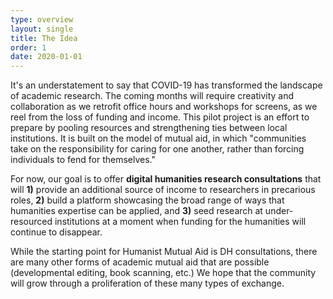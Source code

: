 ```yaml
---
type: overview
layout: single
title: The Idea
order: 1
date: 2020-01-01
---
```


It's an understatement to say that COVID-19 has transformed the landscape of academic research. The coming months will require creativity and collaboration as we retrofit office hours and workshops for screens, as we reel from the loss of funding and income. This pilot project is an effort to prepare by pooling resources and strengthening ties between local institutions. It is built on the model of mutual aid, in which "communities take on the responsibility for caring for one another, rather than forcing individuals to fend for themselves."

For now, our goal is to offer **digital humanities research consultations** that will **1)** provide an additional source of income to researchers in precarious roles, **2)** build a platform showcasing the broad range of ways that humanities expertise can be applied, and **3)** seed research at under-resourced institutions at a moment when funding for the humanities will continue to disappear.

While the starting point for Humanist Mutual Aid is DH consultations, there are many other forms of academic mutual aid that are possible (developmental editing, book scanning, etc.) We hope that the community will grow through a proliferation of these many types of exchange.
